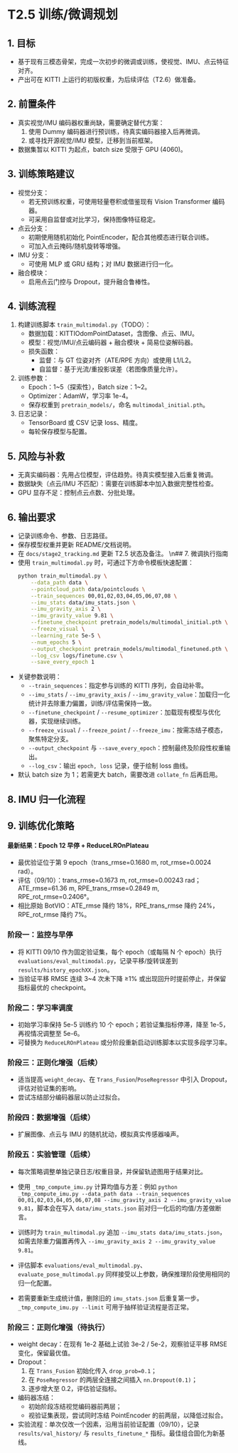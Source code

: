 ﻿# T2.5 训练/微调规划

## 1. 目标
- 基于现有三模态骨架，完成一次初步的微调或训练，使视觉、IMU、点云特征对齐。
- 产出可在 KITTI 上运行的初版权重，为后续评估（T2.6）做准备。

## 2. 前置条件
- 真实视觉/IMU 编码器权重尚缺，需要确定替代方案：
  1. 使用 Dummy 编码器进行预训练，待真实编码器接入后再微调。
  2. 或寻找开源视觉/IMU 模型，迁移到当前框架。
- 数据集暂以 KITTI 为起点，batch size 受限于 GPU (4060)。

## 3. 训练策略建议
- 视觉分支：
  - 若无预训练权重，可使用轻量卷积或借鉴现有 Vision Transformer 编码器。
  - 可采用自监督或对比学习，保持图像特征稳定。
- 点云分支：
  - 初期使用随机初始化 PointEncoder，配合其他模态进行联合训练。
  - 可加入点云掩码/随机旋转等增强。
- IMU 分支：
  - 可使用 MLP 或 GRU 结构；对 IMU 数据进行归一化。
- 融合模块：
  - 启用点云门控与 Dropout，提升融合鲁棒性。

## 4. 训练流程
1. 构建训练脚本 `train_multimodal.py`（TODO）：
   - 数据加载：KITTIOdomPointDataset，含图像、点云、IMU。
   - 模型：视觉/IMU/点云编码器 + 融合模块 + 简易位姿解码器。
   - 损失函数：
     - 监督：与 GT 位姿对齐（ATE/RPE 方向）或使用 L1/L2。
     - 自监督：基于光流/重投影误差（若图像质量允许）。
2. 训练参数：
   - Epoch：1~5（探索性），Batch size：1~2。
   - Optimizer：AdamW，学习率 1e-4。
   - 保存权重到 `pretrain_models/`，命名 `multimodal_initial.pth`。
3. 日志记录：
   - TensorBoard 或 CSV 记录 loss、精度。
   - 每轮保存模型与配置。

## 5. 风险与补救
- 无真实编码器：先用占位模型，评估趋势。待真实模型接入后重复微调。
- 数据缺失（点云/IMU 不匹配）：需要在训练脚本中加入数据完整性检查。
- GPU 显存不足：控制点云点数、分批处理。

## 6. 输出要求
- 记录训练命令、参数、日志路径。
- 保存模型权重并更新 README/文档说明。
- 在 `docs/stage2_tracking.md` 更新 T2.5 状态及备注。
\n## 7. 微调执行指南
- 使用 `train_multimodal.py` 时，可通过下方命令模板快速配置：
  ```bash
  python train_multimodal.py \
      --data_path data \
      --pointcloud_path data/pointclouds \
      --train_sequences 00,01,02,03,04,05,06,07,08 \
      --imu_stats data/imu_stats.json \
      --imu_gravity_axis 2 \
      --imu_gravity_value 9.81 \
      --finetune_checkpoint pretrain_models/multimodal_initial.pth \
      --freeze_visual \
      --learning_rate 5e-5 \
      --num_epochs 5 \
      --output_checkpoint pretrain_models/multimodal_finetuned.pth \
      --log_csv logs/finetune.csv \
      --save_every_epoch 1
  ```
- 关键参数说明：
  - `--train_sequences`：指定参与训练的 KITTI 序列，会自动补零。
  - `--imu_stats` / `--imu_gravity_axis` / `--imu_gravity_value`：加载归一化统计并去除重力偏置，训练/评估需保持一致。
  - `--finetune_checkpoint` / `--resume_optimizer`：加载现有模型与优化器，实现继续训练。
  - `--freeze_visual` / `--freeze_point` / `--freeze_imu`：按需冻结子模态，聚焦特定分支。
  - `--output_checkpoint` 与 `--save_every_epoch`：控制最终及阶段性权重输出。
  - `--log_csv`：输出 `epoch, loss` 记录，便于绘制 loss 曲线。
- 默认 batch size 为 1；若需更大 batch，需要改进 `collate_fn` 后再启用。
## 8. IMU 归一化流程

## 9. 训练优化策略

#### 最新结果：Epoch 12 早停 + ReduceLROnPlateau
- 最优验证位于第 9 epoch（trans_rmse=0.1680 m, rot_rmse=0.0024 rad）。
- 评估（09/10）：trans_rmse=0.1673 m, rot_rmse=0.00243 rad；ATE_rmse=61.36 m, RPE_trans_rmse=0.2849 m, RPE_rot_rmse=0.2406°。
- 相比原始 BotVIO：ATE_rmse 降约 18%，RPE_trans_rmse 降约 24%，RPE_rot_rmse 降约 7%。

### 阶段一：监控与早停
- 将 KITTI 09/10 作为固定验证集，每个 epoch（或每隔 N 个 epoch）执行 `evaluations/eval_multimodal.py`，记录平移/旋转误差到 `results/history_epochXX.json`。
- 当验证平移 RMSE 连续 3~4 次未下降 ≥1% 或出现回升时提前停止，并保留指标最优的 checkpoint。
### 阶段二：学习率调度
- 初始学习率保持 5e-5 训练约 10 个 epoch；若验证集指标停滞，降至 1e-5，再视情况调整至 5e-6。
- 可替换为 `ReduceLROnPlateau` 或分阶段重新启动训练脚本以实现多段学习率。
### 阶段三：正则化增强（后续）
- 适当提高 `weight_decay`、在 `Trans_Fusion`/`PoseRegressor` 中引入 Dropout，评估对验证集的影响。
- 尝试冻结部分编码器层以防止过拟合。
### 阶段四：数据增强（后续）
- 扩展图像、点云与 IMU 的随机扰动，模拟真实传感器噪声。
### 阶段五：实验管理（后续）
- 每次策略调整单独记录日志/权重目录，并保留轨迹图用于结果对比。

- 使用 `_tmp_compute_imu.py` 计算均值与方差：例如 `python _tmp_compute_imu.py --data_path data --train_sequences 00,01,02,03,04,05,06,07,08 --imu_gravity_axis 2 --imu_gravity_value 9.81`，脚本会在写入 `data/imu_stats.json` 前对归一化后的均值/方差做断言。
- 训练时为 `train_multimodal.py` 追加 `--imu_stats data/imu_stats.json`，如需去除重力偏置再传入 `--imu_gravity_axis 2 --imu_gravity_value 9.81`。
- 评估脚本 `evaluations/eval_multimodal.py`、`evaluate_pose_multimodal.py` 同样接受以上参数，确保推理阶段使用相同的归一化配置。
- 若需要重新生成统计值，删除旧的 `imu_stats.json` 后重复第一步。`_tmp_compute_imu.py --limit` 可用于抽样验证流程是否正常。
### 阶段三：正则化增强（待执行）
- weight decay：在现有 1e-2 基础上试验 3e-2 / 5e-2，观察验证平移 RMSE 变化，保留最优值。
- Dropout：
  1. 在 `Trans_Fusion` 初始化传入 `drop_prob=0.1`；
  2. 在 `PoseRegressor` 的两层全连接之间插入 `nn.Dropout(0.1)`；
  3. 逐步增大至 0.2，评估验证指标。
- 编码器冻结：
  - 初始阶段冻结视觉编码器前两层；
  - 视验证集表现，尝试同时冻结 PointEncoder 的前两层，以降低过拟合。
- 实验流程：单次仅改一个因素，沿用当前验证配置（09/10），记录 `results/val_history/` 与 `results_finetune_*` 指标。最佳组合固化为新基线。
